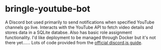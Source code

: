 # bringle-youtube-bot
A Discord bot used primarily to send notifications when specified YouTube channels go live. Interacts with the YouTube API to fetch video details and stores data in a SQLite databse. Also has basic role assignment functionality. I'd like deployment to be managed through Docker but it's not there yet...... Lots of code provided from the [official discord.js guide](https://discordjs.guide/).
